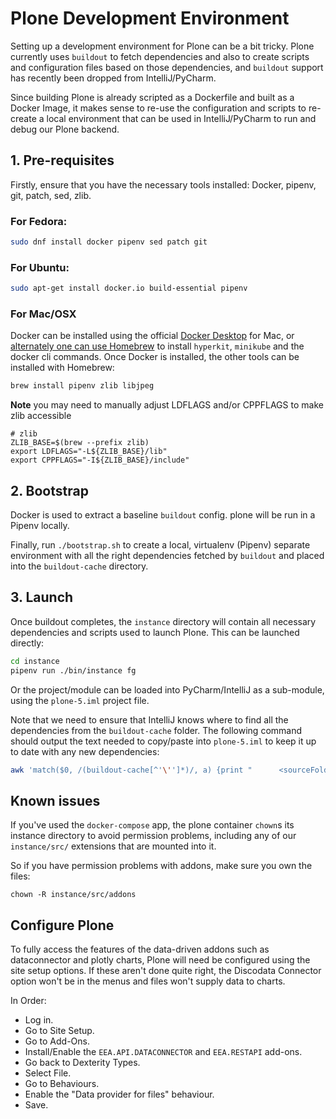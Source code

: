 # Plone Development Environment

Setting up a development environment for Plone can be a bit tricky. Plone currently uses `buildout` to fetch
dependencies and also to create scripts and configuration files based on those dependencies, and `buildout` support has recently been dropped from IntelliJ/PyCharm.

Since building Plone is already scripted as a Dockerfile and built as a Docker Image, it makes sense to re-use the configuration and scripts to re-create a local environment that can be used in IntelliJ/PyCharm to run and debug our Plone backend.

## 1. Pre-requisites

Firstly, ensure that you have the necessary tools installed: Docker, pipenv, git, patch, sed, zlib.

### For Fedora:
```bash
sudo dnf install docker pipenv sed patch git
```

### For Ubuntu:
```bash
sudo apt-get install docker.io build-essential pipenv
```

### For Mac/OSX

Docker can be installed using the official [Docker Desktop](https://www.docker.com/products/docker-desktop) for Mac, or [alternately one can use Homebrew](https://dhwaneetbhatt.com/blog/run-docker-without-docker-desktop-on-macos)
to install `hyperkit`, `minikube` and the docker cli commands. Once Docker is installed, the other tools can be installed with Homebrew:

```bash
brew install pipenv zlib libjpeg
```

**Note** you may need to manually adjust LDFLAGS and/or CPPFLAGS to make zlib accessible
```
# zlib
ZLIB_BASE=$(brew --prefix zlib)
export LDFLAGS="-L${ZLIB_BASE}/lib"
export CPPFLAGS="-I${ZLIB_BASE}/include"
```

## 2. Bootstrap
Docker is used to extract a baseline `buildout` config. plone will be run in a Pipenv locally.

Finally, run `./bootstrap.sh` to create a local, virtualenv (Pipenv) separate environment with all the right dependencies fetched by `buildout` and placed into the `buildout-cache` directory.

## 3. Launch

Once buildout completes, the `instance` directory will contain all necessary dependencies and scripts used to launch Plone. This can be launched directly:
```bash
cd instance
pipenv run ./bin/instance fg
```

Or the project/module can be loaded into PyCharm/IntelliJ as a sub-module, using the `plone-5.iml` project file.

Note that we need to ensure that IntelliJ knows where to find all the dependencies from the `buildout-cache` folder. The following command should output the text needed to copy/paste into `plone-5.iml` to keep it up to date with any new dependencies:

```bash
awk 'match($0, /(buildout-cache[^'\'']*)/, a) {print "      <sourceFolder url=\"file://$MODULE_DIR$/" a[1] "\" isTestSource=\"false\" />"}' instance/bin/instance
```

## Known issues

If you've used the `docker-compose` app, the plone container `chown`s its instance directory to avoid permission problems, including any of our `instance/src/` extensions that are mounted into it.

So if you have permission problems with addons, make sure you own the files:

`chown -R instance/src/addons`

## Configure Plone

To fully access the features of the data-driven addons such as dataconnector and plotly charts, Plone will need be configured using the site setup options. If these aren't done quite right, the Discodata Connector option won't be in the menus and files won't supply data to charts.

In Order:
- Log in.
- Go to Site Setup.
- Go to Add-Ons.
- Install/Enable the `EEA.API.DATACONNECTOR` and `EEA.RESTAPI` add-ons.
- Go back to Dexterity Types.
- Select File.
- Go to Behaviours.
- Enable the "Data provider for files" behaviour.
- Save.
